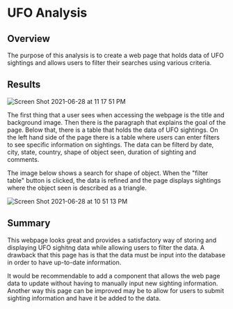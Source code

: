 # UFO Analysis

## Overview

The purpose of this analysis is to create a web page that holds data of UFO sightings and allows users to filter their searches using various criteria. 

## Results

![Screen Shot 2021-06-28 at 11 17 51 PM](https://user-images.githubusercontent.com/81889167/123731922-1d50d580-d867-11eb-9c6a-6c145f4f6f33.png)

The first thing that a user sees when accessing the webpage is the title and background image. Then there is the paragraph that explains the goal of the page. Below that, there is a table that holds the data of UFO sightings. On the left hand side of the page there is a table where users can enter filters to see specific information on sightings. The data can be filterd by date, city, state, country, shape of object seen, duration of sighting and comments. 

The image below shows a search for shape of object. When the "filter table" button is clicked, the data is refined and the page 
displays sightings where the object seen is described as a triangle. 

![Screen Shot 2021-06-28 at 10 51 13 PM](https://user-images.githubusercontent.com/81889167/123731693-ac112280-d866-11eb-8315-fba1ea060ba3.png)


## Summary

This webpage looks great and provides a satisfactory way of storing and displaying UFO sighitng data while allowing users to filter the data. A drawback that this page has is that the data must be input into the database in order to have up-to-date information. 

It would be recommendable to add a component that allows the web page data to update without having to manually input new sighting information. Another way this page can be improved may be to allow for users to submit sighting information and have it be added to the data. 
